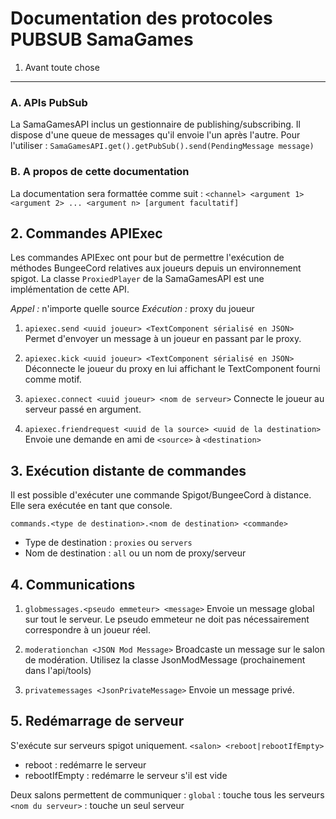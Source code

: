 Documentation des protocoles PUBSUB SamaGames
=============================================

1. Avant toute chose
--------------------

### A. APIs PubSub

La SamaGamesAPI inclus un gestionnaire de publishing/subscribing. Il dispose d'une queue de messages qu'il envoie l'un après l'autre.
Pour l'utiliser : `SamaGamesAPI.get().getPubSub().send(PendingMessage message)`

### B. A propos de cette documentation 

La documentation sera formattée comme suit :
`<channel> <argument 1> <argument 2> ... <argument n> [argument facultatif]`


## 2. Commandes APIExec

Les commandes APIExec ont pour but de permettre l'exécution de méthodes BungeeCord relatives aux joueurs depuis un environnement spigot.
La classe `ProxiedPlayer` de la SamaGamesAPI est une implémentation de cette API.

*Appel :* n'importe quelle source
*Exécution :* proxy du joueur


1. `apiexec.send <uuid joueur> <TextComponent sérialisé en JSON>`
Permet d'envoyer un message à un joueur en passant par le proxy.

2. `apiexec.kick <uuid joueur> <TextComponent sérialisé en JSON>`
Déconnecte le joueur du proxy en lui affichant le TextComponent fourni comme motif.

3. `apiexec.connect <uuid joueur> <nom de serveur>`
Connecte le joueur au serveur passé en argument.

4. `apiexec.friendrequest <uuid de la source> <uuid de la destination>`
Envoie une demande en ami de `<source>` à `<destination>`

## 3. Exécution distante de commandes

Il est possible d'exécuter une commande Spigot/BungeeCord à distance. Elle sera exécutée en tant que console.

`commands.<type de destination>.<nom de destination> <commande>`

* Type de destination : `proxies` ou `servers`
* Nom de destination : `all` ou un nom de proxy/serveur

## 4. Communications

1. `globmessages.<pseudo emmeteur> <message>`
Envoie un message global sur tout le serveur. Le pseudo emmeteur ne doit pas nécessairement correspondre à un joueur réel.

2. `moderationchan <JSON Mod Message>`
Broadcaste un message sur le salon de modération. Utilisez la classe JsonModMessage (prochainement dans l'api/tools)

3. `privatemessages <JsonPrivateMessage>`
Envoie un message privé.

## 5. Redémarrage de serveur

S'exécute sur serveurs spigot uniquement.
`<salon> <reboot|rebootIfEmpty>`
* reboot : redémarre le serveur
* rebootIfEmpty : redémarre le serveur s'il est vide

Deux salons permettent de communiquer :
`global` : touche tous les serveurs
`<nom du serveur>` : touche un seul serveur

